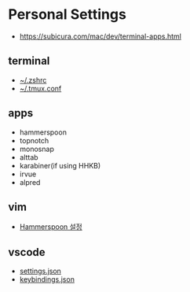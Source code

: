 # Personal Settings

- https://subicura.com/mac/dev/terminal-apps.html

## terminal

- [~/.zshrc](./.zshrc)
- [~/.tmux.conf](./.tmux.conf)

## apps

- hammerspoon
- topnotch
- monosnap
- alttab
- karabiner(if using HHKB)
- irvue
- alpred

## vim

- [Hammerspoon 설정](https://humblego.tistory.com/10)

## vscode

- [settings.json](./settings.json)
- [keybindings.json](./keybindings.json)
